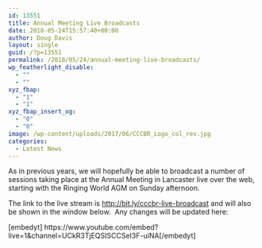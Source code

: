 ```yaml
---
id: 13551
title: Annual Meeting Live Broadcasts
date: 2018-05-24T15:57:40+00:00
author: Doug Davis
layout: single
guid: /?p=13551
permalink: /2018/05/24/annual-meeting-live-broadcasts/
wp_featherlight_disable:
  - ""
  - ""
xyz_fbap:
  - "1"
  - "1"
xyz_fbap_insert_og:
  - "0"
  - "0"
image: /wp-content/uploads/2017/06/CCCBR_Logo_col_rev.jpg
categories:
  - Latest News
---
```

As in previous years, we will hopefully be able to broadcast a number of sessions taking place at the Annual Meeting in Lancaster live over the web, starting with the Ringing World AGM on Sunday afternoon.

The link to the live stream is <a href="http://bit.ly/cccbr-live-broadcast" target="_blank" rel="noopener">http://bit.ly/cccbr-live-broadcast</a> and will also be shown in the window below.  Any changes will be updated here:

<p style="text-align: left;">
  [embedyt] https://www.youtube.com/embed?live=1&channel=UCkR3TjEQSISCCSeI3F-uiNA[/embedyt]
</p>
